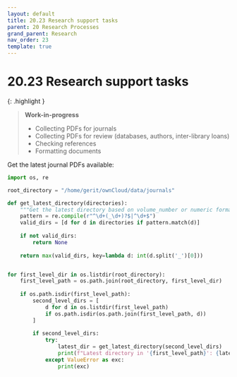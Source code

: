 ```yaml
---
layout: default
title: 20.23 Research support tasks
parent: 20 Research Processes
grand_parent: Research
nav_order: 23
template: true
---
```


# 20.23 Research support tasks

{: .highlight }
> **Work-in-progress**
> 
> - Collecting PDFs for journals
> - Collecting PDFs for review (databases, authors, inter-library loans)
> - Checking references
> - Formatting documents

Get the latest journal PDFs available:

```Python
import os, re

root_directory = "/home/gerit/ownCloud/data/journals"

def get_latest_directory(directories):
    """Get the latest directory based on volume_number or numeric format."""
    pattern = re.compile(r"^\d+(_\d+)?$|^\d+$")
    valid_dirs = [d for d in directories if pattern.match(d)]
    
    if not valid_dirs:
        return None
    
    return max(valid_dirs, key=lambda d: int(d.split('_')[0]))


for first_level_dir in os.listdir(root_directory):
    first_level_path = os.path.join(root_directory, first_level_dir)
    
    if os.path.isdir(first_level_path):
        second_level_dirs = [
            d for d in os.listdir(first_level_path)
            if os.path.isdir(os.path.join(first_level_path, d))
        ]
        
        if second_level_dirs:
            try:
                latest_dir = get_latest_directory(second_level_dirs)
                print(f"Latest directory in '{first_level_path}': {latest_dir}")
            except ValueError as exc:
                print(exc)
```
